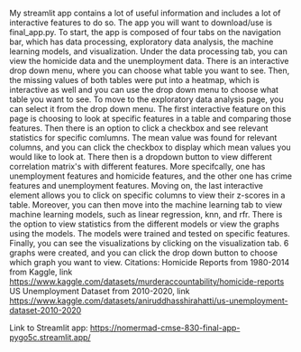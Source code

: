 My streamlit app contains a lot of useful information and includes a lot of interactive features to do so. The app you will want to download/use is final_app.py. 
To start, the app is composed of four tabs on the navigation bar, which has data processing, exploratory data analysis, the machine learning models, and visualization. Under the data processing tab, you can view the homicide data and the unemployment data. There is an interactive drop down menu, where you can choose what table you want to see. Then, the missing values of both tables were put into a heatmap, which is interactive as well and you can use the drop down menu to choose what table you want to see. To move to the exploratory data analysis page, you can select it from the drop down menu. The first interactive feature on this page is choosing to look at specific features in a table and comparing those features. Then there is an option to click a checkbox and see relevant statistics for specific comlumns. The mean value was found for relevant columns, and you can click the checkbox to display which mean values you would like to look at. There then is a dropdown button to view different correlation matrix's with different features. More specifcally, one has unemployment features and homicide features, and the other one has crime features and unemployment features. Moving on, the last interactive element allows you to click on specific columns to view their z-scores in a table.
Moreover, you can then move into the machine learning tab to view machine learning models, such as linear regression, knn, and rfr. There is the option to view statistics from the different models or view the graphs using the models. The models were trained and tested on specific features. Finally, you can see the visualizations by clicking on the visualization tab. 6 graphs were created, and you can click the drop down button to choose which graph you want to view.
Citations:
Homicide Reports from 1980-2014 from Kaggle, link https://www.kaggle.com/datasets/murderaccountability/homicide-reports
US Unemployment Dataset from 2010-2020, link https://www.kaggle.com/datasets/aniruddhasshirahatti/us-unemployment-dataset-2010-2020

Link to Streamlit app:
https://nomermad-cmse-830-final-app-pygo5c.streamlit.app/
